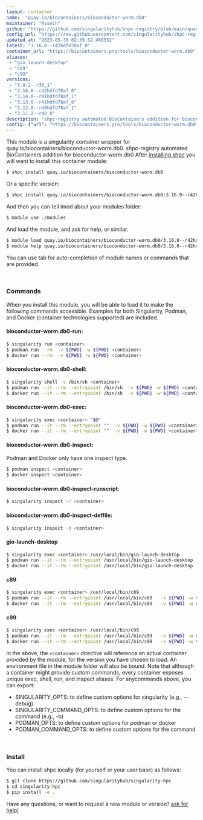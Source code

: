 ```yaml
---
layout: container
name:  "quay.io/biocontainers/bioconductor-worm.db0"
maintainer: "@vsoch"
github: "https://github.com/singularityhub/shpc-registry/blob/main/quay.io/biocontainers/bioconductor-worm.db0/container.yaml"
config_url: "https://raw.githubusercontent.com/singularityhub/shpc-registry/main/quay.io/biocontainers/bioconductor-worm.db0/container.yaml"
updated_at: "2023-05-30 02:39:52.468552"
latest: "3.16.0--r42hdfd78af_0"
container_url: "https://biocontainers.pro/tools/bioconductor-worm.db0"
aliases:
 - "gio-launch-desktop"
 - "c89"
 - "c99"
versions:
 - "3.8.2--r36_1"
 - "3.16.0--r42hdfd78af_0"
 - "3.14.0--r41hdfd78af_1"
 - "3.13.0--r41hdfd78af_0"
 - "3.12.0--r40hdfd78af_1"
 - "3.11.2--r40_0"
description: "shpc-registry automated BioContainers addition for bioconductor-worm.db0"
config: {"url": "https://biocontainers.pro/tools/bioconductor-worm.db0", "maintainer": "@vsoch", "description": "shpc-registry automated BioContainers addition for bioconductor-worm.db0", "latest": {"3.16.0--r42hdfd78af_0": "sha256:d00ac48e7110b69e50891df5f59f70adc070cc3107738c7da97c3bbd3ce3d6e2"}, "tags": {"3.8.2--r36_1": "sha256:d6e14fe868384ff78e083d6a670c24ffa2c8cd28a3c0faab4aed6cbb3227830c", "3.16.0--r42hdfd78af_0": "sha256:d00ac48e7110b69e50891df5f59f70adc070cc3107738c7da97c3bbd3ce3d6e2", "3.14.0--r41hdfd78af_1": "sha256:5754ca5c09fda1183f6a257b557499bded9fc548a71f4ba2c9bc46f88e9a6ca8", "3.13.0--r41hdfd78af_0": "sha256:d63243ae318b444e325043e91fee191d80b121d845e643eb25f1ae397f37f662", "3.12.0--r40hdfd78af_1": "sha256:077f674121ed47a63158b5969277f3d1e74eaf82fb51a784fcc2918fdfcf8f0f", "3.11.2--r40_0": "sha256:0de158937caa4715b7b5fa1932a294ba72dfb1d795279cc7b25e69fa912662bb"}, "docker": "quay.io/biocontainers/bioconductor-worm.db0", "aliases": {"gio-launch-desktop": "/usr/local/bin/gio-launch-desktop", "c89": "/usr/local/bin/c89", "c99": "/usr/local/bin/c99"}}
---
```


This module is a singularity container wrapper for quay.io/biocontainers/bioconductor-worm.db0.
shpc-registry automated BioContainers addition for bioconductor-worm.db0
After [installing shpc](#install) you will want to install this container module:


```bash
$ shpc install quay.io/biocontainers/bioconductor-worm.db0
```

Or a specific version:

```bash
$ shpc install quay.io/biocontainers/bioconductor-worm.db0:3.16.0--r42hdfd78af_0
```

And then you can tell lmod about your modules folder:

```bash
$ module use ./modules
```

And load the module, and ask for help, or similar.

```bash
$ module load quay.io/biocontainers/bioconductor-worm.db0/3.16.0--r42hdfd78af_0
$ module help quay.io/biocontainers/bioconductor-worm.db0/3.16.0--r42hdfd78af_0
```

You can use tab for auto-completion of module names or commands that are provided.

<br>

### Commands

When you install this module, you will be able to load it to make the following commands accessible.
Examples for both Singularity, Podman, and Docker (container technologies supported) are included.

#### bioconductor-worm.db0-run:

```bash
$ singularity run <container>
$ podman run --rm  -v ${PWD} -w ${PWD} <container>
$ docker run --rm  -v ${PWD} -w ${PWD} <container>
```

#### bioconductor-worm.db0-shell:

```bash
$ singularity shell -s /bin/sh <container>
$ podman run --it --rm --entrypoint /bin/sh  -v ${PWD} -w ${PWD} <container>
$ docker run --it --rm --entrypoint /bin/sh  -v ${PWD} -w ${PWD} <container>
```

#### bioconductor-worm.db0-exec:

```bash
$ singularity exec <container> "$@"
$ podman run --it --rm --entrypoint ""  -v ${PWD} -w ${PWD} <container> "$@"
$ docker run --it --rm --entrypoint ""  -v ${PWD} -w ${PWD} <container> "$@"
```

#### bioconductor-worm.db0-inspect:

Podman and Docker only have one inspect type.

```bash
$ podman inspect <container>
$ docker inspect <container>
```

#### bioconductor-worm.db0-inspect-runscript:

```bash
$ singularity inspect -r <container>
```

#### bioconductor-worm.db0-inspect-deffile:

```bash
$ singularity inspect -d <container>
```


#### gio-launch-desktop

```bash
$ singularity exec <container> /usr/local/bin/gio-launch-desktop
$ podman run --it --rm --entrypoint /usr/local/bin/gio-launch-desktop   -v ${PWD} -w ${PWD} <container> -c " $@"
$ docker run --it --rm --entrypoint /usr/local/bin/gio-launch-desktop   -v ${PWD} -w ${PWD} <container> -c " $@"
```


#### c89

```bash
$ singularity exec <container> /usr/local/bin/c89
$ podman run --it --rm --entrypoint /usr/local/bin/c89   -v ${PWD} -w ${PWD} <container> -c " $@"
$ docker run --it --rm --entrypoint /usr/local/bin/c89   -v ${PWD} -w ${PWD} <container> -c " $@"
```


#### c99

```bash
$ singularity exec <container> /usr/local/bin/c99
$ podman run --it --rm --entrypoint /usr/local/bin/c99   -v ${PWD} -w ${PWD} <container> -c " $@"
$ docker run --it --rm --entrypoint /usr/local/bin/c99   -v ${PWD} -w ${PWD} <container> -c " $@"
```



In the above, the `<container>` directive will reference an actual container provided
by the module, for the version you have chosen to load. An environment file in the
module folder will also be bound. Note that although a container
might provide custom commands, every container exposes unique exec, shell, run, and
inspect aliases. For anycommands above, you can export:

 - SINGULARITY_OPTS: to define custom options for singularity (e.g., --debug)
 - SINGULARITY_COMMAND_OPTS: to define custom options for the command (e.g., -b)
 - PODMAN_OPTS: to define custom options for podman or docker
 - PODMAN_COMMAND_OPTS: to define custom options for the command

<br>

### Install

You can install shpc locally (for yourself or your user base) as follows:

```bash
$ git clone https://github.com/singularityhub/singularity-hpc
$ cd singularity-hpc
$ pip install -e .
```

Have any questions, or want to request a new module or version? [ask for help!](https://github.com/singularityhub/singularity-hpc/issues)
